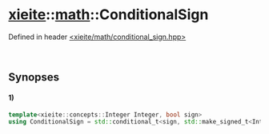 # [xieite](../../xieite.md)\:\:[math](../../math.md)\:\:ConditionalSign
Defined in header [<xieite/math/conditional_sign.hpp>](../../../include/xieite/math/conditional_sign.hpp)

&nbsp;

## Synopses
#### 1)
```cpp
template<xieite::concepts::Integer Integer, bool sign>
using ConditionalSign = std::conditional_t<sign, std::make_signed_t<Integer>, std::make_unsigned_t<Integer>>;
```
